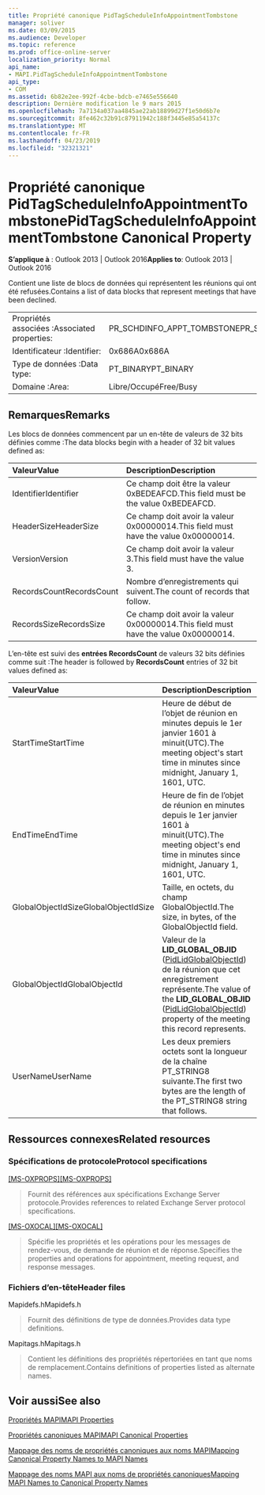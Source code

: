 ```yaml
---
title: Propriété canonique PidTagScheduleInfoAppointmentTombstone
manager: soliver
ms.date: 03/09/2015
ms.audience: Developer
ms.topic: reference
ms.prod: office-online-server
localization_priority: Normal
api_name:
- MAPI.PidTagScheduleInfoAppointmentTombstone
api_type:
- COM
ms.assetid: 6b82e2ee-992f-4cbe-bdcb-e7465e556640
description: Dernière modification le 9 mars 2015
ms.openlocfilehash: 7a7134a037aa4845ae22ab18899d27f1e50d6b7e
ms.sourcegitcommit: 8fe462c32b91c87911942c188f3445e85a54137c
ms.translationtype: MT
ms.contentlocale: fr-FR
ms.lasthandoff: 04/23/2019
ms.locfileid: "32321321"
---
```

# <a name="pidtagscheduleinfoappointmenttombstone-canonical-property"></a><span data-ttu-id="4361d-103">Propriété canonique PidTagScheduleInfoAppointmentTombstone</span><span class="sxs-lookup"><span data-stu-id="4361d-103">PidTagScheduleInfoAppointmentTombstone Canonical Property</span></span>

  
  
<span data-ttu-id="4361d-104">**S’applique à** : Outlook 2013 | Outlook 2016</span><span class="sxs-lookup"><span data-stu-id="4361d-104">**Applies to**: Outlook 2013 | Outlook 2016</span></span> 
  
<span data-ttu-id="4361d-105">Contient une liste de blocs de données qui représentent les réunions qui ont été refusées.</span><span class="sxs-lookup"><span data-stu-id="4361d-105">Contains a list of data blocks that represent meetings that have been declined.</span></span>
  
|||
|:-----|:-----|
|<span data-ttu-id="4361d-106">Propriétés associées :</span><span class="sxs-lookup"><span data-stu-id="4361d-106">Associated properties:</span></span>  <br/> |<span data-ttu-id="4361d-107">PR_SCHDINFO_APPT_TOMBSTONE</span><span class="sxs-lookup"><span data-stu-id="4361d-107">PR_SCHDINFO_APPT_TOMBSTONE</span></span>  <br/> |
|<span data-ttu-id="4361d-108">Identificateur :</span><span class="sxs-lookup"><span data-stu-id="4361d-108">Identifier:</span></span>  <br/> |<span data-ttu-id="4361d-109">0x686A</span><span class="sxs-lookup"><span data-stu-id="4361d-109">0x686A</span></span>  <br/> |
|<span data-ttu-id="4361d-110">Type de données :</span><span class="sxs-lookup"><span data-stu-id="4361d-110">Data type:</span></span>  <br/> |<span data-ttu-id="4361d-111">PT_BINARY</span><span class="sxs-lookup"><span data-stu-id="4361d-111">PT_BINARY</span></span>  <br/> |
|<span data-ttu-id="4361d-112">Domaine :</span><span class="sxs-lookup"><span data-stu-id="4361d-112">Area:</span></span>  <br/> |<span data-ttu-id="4361d-113">Libre/Occupé</span><span class="sxs-lookup"><span data-stu-id="4361d-113">Free/Busy</span></span>  <br/> |
   
## <a name="remarks"></a><span data-ttu-id="4361d-114">Remarques</span><span class="sxs-lookup"><span data-stu-id="4361d-114">Remarks</span></span>

<span data-ttu-id="4361d-115">Les blocs de données commencent par un en-tête de valeurs de 32 bits définies comme :</span><span class="sxs-lookup"><span data-stu-id="4361d-115">The data blocks begin with a header of 32 bit values defined as:</span></span>
  
|<span data-ttu-id="4361d-116">**Valeur**</span><span class="sxs-lookup"><span data-stu-id="4361d-116">**Value**</span></span>|<span data-ttu-id="4361d-117">**Description**</span><span class="sxs-lookup"><span data-stu-id="4361d-117">**Description**</span></span>|
|:-----|:-----|
|<span data-ttu-id="4361d-118">Identifier</span><span class="sxs-lookup"><span data-stu-id="4361d-118">Identifier</span></span>  <br/> |<span data-ttu-id="4361d-119">Ce champ doit être la valeur 0xBEDEAFCD.</span><span class="sxs-lookup"><span data-stu-id="4361d-119">This field must be the value 0xBEDEAFCD.</span></span>  <br/> |
|<span data-ttu-id="4361d-120">HeaderSize</span><span class="sxs-lookup"><span data-stu-id="4361d-120">HeaderSize</span></span>  <br/> |<span data-ttu-id="4361d-121">Ce champ doit avoir la valeur 0x00000014.</span><span class="sxs-lookup"><span data-stu-id="4361d-121">This field must have the value 0x00000014.</span></span>  <br/> |
|<span data-ttu-id="4361d-122">Version</span><span class="sxs-lookup"><span data-stu-id="4361d-122">Version</span></span>  <br/> |<span data-ttu-id="4361d-123">Ce champ doit avoir la valeur 3.</span><span class="sxs-lookup"><span data-stu-id="4361d-123">This field must have the value 3.</span></span>  <br/> |
|<span data-ttu-id="4361d-124">RecordsCount</span><span class="sxs-lookup"><span data-stu-id="4361d-124">RecordsCount</span></span>  <br/> |<span data-ttu-id="4361d-125">Nombre d’enregistrements qui suivent.</span><span class="sxs-lookup"><span data-stu-id="4361d-125">The count of records that follow.</span></span>  <br/> |
|<span data-ttu-id="4361d-126">RecordsSize</span><span class="sxs-lookup"><span data-stu-id="4361d-126">RecordsSize</span></span>  <br/> |<span data-ttu-id="4361d-127">Ce champ doit avoir la valeur 0x00000014.</span><span class="sxs-lookup"><span data-stu-id="4361d-127">This field must have the value 0x00000014.</span></span>  <br/> |
   
<span data-ttu-id="4361d-128">L’en-tête est suivi des **entrées RecordsCount** de valeurs 32 bits définies comme suit :</span><span class="sxs-lookup"><span data-stu-id="4361d-128">The header is followed by **RecordsCount** entries of 32 bit values defined as:</span></span> 
  
|<span data-ttu-id="4361d-129">**Valeur**</span><span class="sxs-lookup"><span data-stu-id="4361d-129">**Value**</span></span>|<span data-ttu-id="4361d-130">**Description**</span><span class="sxs-lookup"><span data-stu-id="4361d-130">**Description**</span></span>|
|:-----|:-----|
|<span data-ttu-id="4361d-131">StartTime</span><span class="sxs-lookup"><span data-stu-id="4361d-131">StartTime</span></span>  <br/> |<span data-ttu-id="4361d-132">Heure de début de l’objet de réunion en minutes depuis le 1er janvier 1601 à minuit(UTC).</span><span class="sxs-lookup"><span data-stu-id="4361d-132">The meeting object's start time in minutes since midnight, January 1, 1601, UTC.</span></span>  <br/> |
|<span data-ttu-id="4361d-133">EndTime</span><span class="sxs-lookup"><span data-stu-id="4361d-133">EndTime</span></span>  <br/> |<span data-ttu-id="4361d-134">Heure de fin de l’objet de réunion en minutes depuis le 1er janvier 1601 à minuit(UTC).</span><span class="sxs-lookup"><span data-stu-id="4361d-134">The meeting object's end time in minutes since midnight, January 1, 1601, UTC.</span></span>  <br/> |
|<span data-ttu-id="4361d-135">GlobalObjectIdSize</span><span class="sxs-lookup"><span data-stu-id="4361d-135">GlobalObjectIdSize</span></span>  <br/> |<span data-ttu-id="4361d-136">Taille, en octets, du champ GlobalObjectId.</span><span class="sxs-lookup"><span data-stu-id="4361d-136">The size, in bytes, of the GlobalObjectId field.</span></span>  <br/> |
|<span data-ttu-id="4361d-137">GlobalObjectId</span><span class="sxs-lookup"><span data-stu-id="4361d-137">GlobalObjectId</span></span>  <br/> |<span data-ttu-id="4361d-138">Valeur de la **LID_GLOBAL_OBJID** ([PidLidGlobalObjectId](pidlidglobalobjectid-canonical-property.md)) de la réunion que cet enregistrement représente.</span><span class="sxs-lookup"><span data-stu-id="4361d-138">The value of the **LID_GLOBAL_OBJID** ([PidLidGlobalObjectId](pidlidglobalobjectid-canonical-property.md)) property of the meeting this record represents.</span></span>  <br/> |
|<span data-ttu-id="4361d-139">UserName</span><span class="sxs-lookup"><span data-stu-id="4361d-139">UserName</span></span>  <br/> |<span data-ttu-id="4361d-140">Les deux premiers octets sont la longueur de la chaîne PT_STRING8 suivante.</span><span class="sxs-lookup"><span data-stu-id="4361d-140">The first two bytes are the length of the PT_STRING8 string that follows.</span></span>  <br/> |
   
## <a name="related-resources"></a><span data-ttu-id="4361d-141">Ressources connexes</span><span class="sxs-lookup"><span data-stu-id="4361d-141">Related resources</span></span>

### <a name="protocol-specifications"></a><span data-ttu-id="4361d-142">Spécifications de protocole</span><span class="sxs-lookup"><span data-stu-id="4361d-142">Protocol specifications</span></span>

<span data-ttu-id="4361d-143">[[MS-OXPROPS]](https://msdn.microsoft.com/library/f6ab1613-aefe-447d-a49c-18217230b148%28Office.15%29.aspx)</span><span class="sxs-lookup"><span data-stu-id="4361d-143">[[MS-OXPROPS]](https://msdn.microsoft.com/library/f6ab1613-aefe-447d-a49c-18217230b148%28Office.15%29.aspx)</span></span>
  
> <span data-ttu-id="4361d-144">Fournit des références aux spécifications Exchange Server protocole.</span><span class="sxs-lookup"><span data-stu-id="4361d-144">Provides references to related Exchange Server protocol specifications.</span></span>
    
<span data-ttu-id="4361d-145">[[MS-OXOCAL]](https://msdn.microsoft.com/library/09861fde-c8e4-4028-9346-e7c214cfdba1%28Office.15%29.aspx)</span><span class="sxs-lookup"><span data-stu-id="4361d-145">[[MS-OXOCAL]](https://msdn.microsoft.com/library/09861fde-c8e4-4028-9346-e7c214cfdba1%28Office.15%29.aspx)</span></span>
  
> <span data-ttu-id="4361d-146">Spécifie les propriétés et les opérations pour les messages de rendez-vous, de demande de réunion et de réponse.</span><span class="sxs-lookup"><span data-stu-id="4361d-146">Specifies the properties and operations for appointment, meeting request, and response messages.</span></span>
    
### <a name="header-files"></a><span data-ttu-id="4361d-147">Fichiers d’en-tête</span><span class="sxs-lookup"><span data-stu-id="4361d-147">Header files</span></span>

<span data-ttu-id="4361d-148">Mapidefs.h</span><span class="sxs-lookup"><span data-stu-id="4361d-148">Mapidefs.h</span></span>
  
> <span data-ttu-id="4361d-149">Fournit des définitions de type de données.</span><span class="sxs-lookup"><span data-stu-id="4361d-149">Provides data type definitions.</span></span>
    
<span data-ttu-id="4361d-150">Mapitags.h</span><span class="sxs-lookup"><span data-stu-id="4361d-150">Mapitags.h</span></span>
  
> <span data-ttu-id="4361d-151">Contient les définitions des propriétés répertoriées en tant que noms de remplacement.</span><span class="sxs-lookup"><span data-stu-id="4361d-151">Contains definitions of properties listed as alternate names.</span></span>
    
## <a name="see-also"></a><span data-ttu-id="4361d-152">Voir aussi</span><span class="sxs-lookup"><span data-stu-id="4361d-152">See also</span></span>



[<span data-ttu-id="4361d-153">Propriétés MAPI</span><span class="sxs-lookup"><span data-stu-id="4361d-153">MAPI Properties</span></span>](mapi-properties.md)
  
[<span data-ttu-id="4361d-154">Propriétés canoniques MAPI</span><span class="sxs-lookup"><span data-stu-id="4361d-154">MAPI Canonical Properties</span></span>](mapi-canonical-properties.md)
  
[<span data-ttu-id="4361d-155">Mappage des noms de propriétés canoniques aux noms MAPI</span><span class="sxs-lookup"><span data-stu-id="4361d-155">Mapping Canonical Property Names to MAPI Names</span></span>](mapping-canonical-property-names-to-mapi-names.md)
  
[<span data-ttu-id="4361d-156">Mappage des noms MAPI aux noms de propriétés canoniques</span><span class="sxs-lookup"><span data-stu-id="4361d-156">Mapping MAPI Names to Canonical Property Names</span></span>](mapping-mapi-names-to-canonical-property-names.md)

